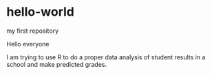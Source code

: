# hello-world
my first repository

Hello everyone

I am trying to use R to do a proper data analysis of student results in a school and make predicted grades.
